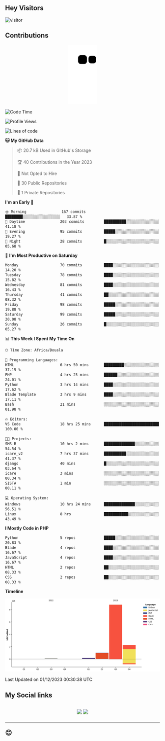 ## Hey Visitors
![visitor](https://profile-counter.glitch.me/Fotsingboris/count.svg)

## Contributions
<p align="center">
  <img src="https://raw.githubusercontent.com/Fotsingboris/Fotsingboris/output/github-contribution-grid-snake.svg" />
</p>

<!--START_SECTION:waka-->
![Code Time](http://img.shields.io/badge/Code%20Time-743%20hrs%2030%20mins-blue)

![Profile Views](http://img.shields.io/badge/Profile%20Views-0-blue)

![Lines of code](https://img.shields.io/badge/From%20Hello%20World%20I%27ve%20Written-12.3%20million%20lines%20of%20code-blue)

**🐱 My GitHub Data** 

> 📦 20.7 kB Used in GitHub's Storage 
 > 
> 🏆 40 Contributions in the Year 2023
 > 
> 🚫 Not Opted to Hire
 > 
> 📜 30 Public Repositories 
 > 
> 🔑 1 Private Repositories 
 > 
**I'm an Early 🐤** 

```text
🌞 Morning                167 commits         ████████░░░░░░░░░░░░░░░░░   33.87 % 
🌆 Daytime                203 commits         ██████████░░░░░░░░░░░░░░░   41.18 % 
🌃 Evening                95 commits          █████░░░░░░░░░░░░░░░░░░░░   19.27 % 
🌙 Night                  28 commits          █░░░░░░░░░░░░░░░░░░░░░░░░   05.68 % 
```
📅 **I'm Most Productive on Saturday** 

```text
Monday                   70 commits          ████░░░░░░░░░░░░░░░░░░░░░   14.20 % 
Tuesday                  78 commits          ████░░░░░░░░░░░░░░░░░░░░░   15.82 % 
Wednesday                81 commits          ████░░░░░░░░░░░░░░░░░░░░░   16.43 % 
Thursday                 41 commits          ██░░░░░░░░░░░░░░░░░░░░░░░   08.32 % 
Friday                   98 commits          █████░░░░░░░░░░░░░░░░░░░░   19.88 % 
Saturday                 99 commits          █████░░░░░░░░░░░░░░░░░░░░   20.08 % 
Sunday                   26 commits          █░░░░░░░░░░░░░░░░░░░░░░░░   05.27 % 
```


📊 **This Week I Spent My Time On** 

```text
🕑︎ Time Zone: Africa/Douala

💬 Programming Languages: 
HTML                     6 hrs 50 mins       █████████░░░░░░░░░░░░░░░░   37.15 % 
PHP                      4 hrs 25 mins       ██████░░░░░░░░░░░░░░░░░░░   24.01 % 
Python                   3 hrs 14 mins       ████░░░░░░░░░░░░░░░░░░░░░   17.62 % 
Blade Template           3 hrs 9 mins        ████░░░░░░░░░░░░░░░░░░░░░   17.11 % 
Bash                     21 mins             ░░░░░░░░░░░░░░░░░░░░░░░░░   01.98 % 

🔥 Editors: 
VS Code                  18 hrs 25 mins      █████████████████████████   100.00 % 

🐱‍💻 Projects: 
SMS-B                    10 hrs 2 mins       ██████████████░░░░░░░░░░░   54.54 % 
icare_v2                 7 hrs 37 mins       ██████████░░░░░░░░░░░░░░░   41.37 % 
django                   40 mins             █░░░░░░░░░░░░░░░░░░░░░░░░   03.64 % 
icare                    3 mins              ░░░░░░░░░░░░░░░░░░░░░░░░░   00.34 % 
SISTA                    1 min               ░░░░░░░░░░░░░░░░░░░░░░░░░   00.11 % 

💻 Operating System: 
Windows                  10 hrs 24 mins      ██████████████░░░░░░░░░░░   56.51 % 
Linux                    8 hrs               ███████████░░░░░░░░░░░░░░   43.49 % 
```

**I Mostly Code in PHP** 

```text
Python                   5 repos             █████░░░░░░░░░░░░░░░░░░░░   20.83 % 
Blade                    4 repos             ████░░░░░░░░░░░░░░░░░░░░░   16.67 % 
JavaScript               4 repos             ████░░░░░░░░░░░░░░░░░░░░░   16.67 % 
HTML                     2 repos             ██░░░░░░░░░░░░░░░░░░░░░░░   08.33 % 
CSS                      2 repos             ██░░░░░░░░░░░░░░░░░░░░░░░   08.33 % 
```



**Timeline**

![Lines of Code chart](https://raw.githubusercontent.com/Fotsingboris/Fotsingboris/main/assets/bar_graph.png)


 Last Updated on 01/12/2023 00:30:38 UTC
<!--END_SECTION:waka-->

<h2>My Social links <h2>
<p align="center">
   <a href="https://linkedin.com/in/Fotsingboris-Mathieu"><img src="https://img.shields.io/badge/linkedin-%230077B5.svg?style=for-the-badge&logo=linkedin&logoColor=white"></a>
   <a href="https://instagram.com/Fotsingboris"><img src="https://img.shields.io/badge/instagram-%23E4405F.svg?style=for-the-badge&logo=Instagram&logoColor=white"></a>
  </p>
<hr>
😊
